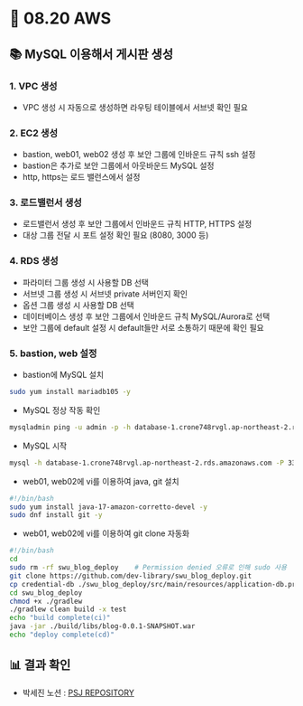 # 📗 08.20 AWS
## 📚 MySQL 이용해서 게시판 생성
### 1. VPC 생성
- VPC 생성 시 자동으로 생성하면 라우팅 테이블에서 서브넷 확인 필요

### 2. EC2 생성
- bastion, web01, web02 생성 후 보안 그룹에 인바운드 규칙 ssh 설정
- bastion은 추가로 보안 그룹에서 아웃바운드 MySQL 설정
- http, https는 로드 밸런스에서 설정

### 3. 로드밸런서 생성
- 로드밸런서 생성 후 보안 그룹에서 인바운드 규칙 HTTP, HTTPS 설정
- 대상 그룹 전달 시 포트 설정 확인 필요 (8080, 3000 등)

### 4. RDS 생성
- 파라미터 그룹 생성 시 사용할 DB 선택
- 서브넷 그룹 생성 시 서브넷 private 서버인지 확인
- 옵션 그룹 생성 시 사용할 DB 선택
- 데이터베이스 생성 후 보안 그룹에서 인바운드 규칙 MySQL/Aurora로 선택
- 보안 그룹에 default 설정 시 default들만 서로 소통하기 때문에 확인 필요

### 5. bastion, web 설정
- bastion에 MySQL 설치

```bash
sudo yum install mariadb105 -y
```

- MySQL 정상 작동 확인
```bash
mysqladmin ping -u admin -p -h database-1.crone748rvgl.ap-northeast-2.rds.amazonaws.com
```

- MySQL 시작
```bash
mysql -h database-1.crone748rvgl.ap-northeast-2.rds.amazonaws.com -P 3306 -u admin -p
```

- web01, web02에 vi를 이용하여 java, git 설치
```bash
#!/bin/bash
sudo yum install java-17-amazon-corretto-devel -y
sudo dnf install git -y
```

- web01, web02에 vi를 이용하여 git clone 자동화
```bash
#!/bin/bash
cd
sudo rm -rf swu_blog_deploy    # Permission denied 오류로 인해 sudo 사용
git clone https://github.com/dev-library/swu_blog_deploy.git
cp credential-db ./swu_blog_deploy/src/main/resources/application-db.properties
cd swu_blog_deploy
chmod +x ./gradlew
./gradlew clean build -x test
echo "build complete(ci)"
java -jar ./build/libs/blog-0.0.1-SNAPSHOT.war
echo "deploy complete(cd)"
```
## 📊 결과 확인
- 박세진 노션 : [PSJ REPOSITORY](https://psjrepository.notion.site/DAY-26-2553d86ddbdc80149675d4b760a0a0f1)